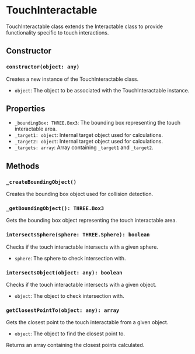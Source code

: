 # TouchInteractable

TouchInteractable class extends the Interactable class to provide functionality specific to touch interactions.

## Constructor

### `constructor(object: any)`

Creates a new instance of the TouchInteractable class.

- `object`: The object to be associated with the TouchInteractable instance.

## Properties

- `_boundingBox: THREE.Box3`: The bounding box representing the touch interactable area.
- `_target1: object`: Internal target object used for calculations.
- `_target2: object`: Internal target object used for calculations.
- `_targets: array`: Array containing `_target1` and `_target2`.

## Methods

### `_createBoundingObject()`

Creates the bounding box object used for collision detection.

### `_getBoundingObject(): THREE.Box3`

Gets the bounding box object representing the touch interactable area.

### `intersectsSphere(sphere: THREE.Sphere): boolean`

Checks if the touch interactable intersects with a given sphere.

- `sphere`: The sphere to check intersection with.

### `intersectsObject(object: any): boolean`

Checks if the touch interactable intersects with a given object.

- `object`: The object to check intersection with.

### `getClosestPointTo(object: any): array`

Gets the closest point to the touch interactable from a given object.

- `object`: The object to find the closest point to.

Returns an array containing the closest points calculated.

